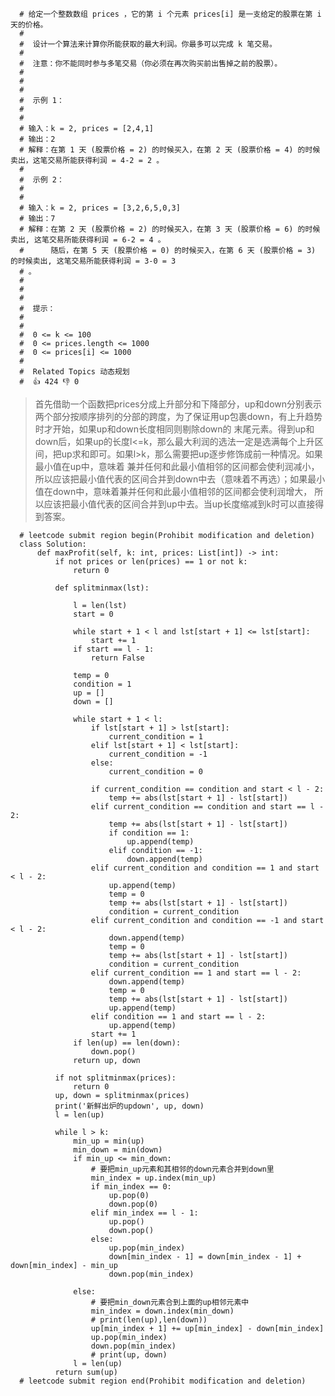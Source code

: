      # 给定一个整数数组 prices ，它的第 i 个元素 prices[i] 是一支给定的股票在第 i 天的价格。 
      # 
      #  设计一个算法来计算你所能获取的最大利润。你最多可以完成 k 笔交易。 
      # 
      #  注意：你不能同时参与多笔交易（你必须在再次购买前出售掉之前的股票）。 
      # 
      #  
      # 
      #  示例 1： 
      # 
      #  
      # 输入：k = 2, prices = [2,4,1]
      # 输出：2
      # 解释：在第 1 天 (股票价格 = 2) 的时候买入，在第 2 天 (股票价格 = 4) 的时候卖出，这笔交易所能获得利润 = 4-2 = 2 。 
      # 
      #  示例 2： 
      # 
      #  
      # 输入：k = 2, prices = [3,2,6,5,0,3]
      # 输出：7
      # 解释：在第 2 天 (股票价格 = 2) 的时候买入，在第 3 天 (股票价格 = 6) 的时候卖出, 这笔交易所能获得利润 = 6-2 = 4 。
      #      随后，在第 5 天 (股票价格 = 0) 的时候买入，在第 6 天 (股票价格 = 3) 的时候卖出, 这笔交易所能获得利润 = 3-0 = 3 
      # 。 
      # 
      #  
      # 
      #  提示： 
      # 
      #  
      #  0 <= k <= 100 
      #  0 <= prices.length <= 1000 
      #  0 <= prices[i] <= 1000 
      #  
      #  Related Topics 动态规划 
      #  👍 424 👎 0
     
>首先借助一个函数把prices分成上升部分和下降部分，up和down分别表示两个部分按顺序排列的分部的跨度，为了保证用up包裹down，有上升趋势时才开始，如果up和down长度相同则剔除down的
>末尾元素。得到up和down后，如果up的长度l<=k，那么最大利润的选法一定是选满每个上升区间，把up求和即可。如果l>k，那么需要把up逐步修饰成前一种情况。如果最小值在up中，意味着
>兼并任何和此最小值相邻的区间都会使利润减小，所以应该把最小值代表的区间合并到down中去（意味着不再选）；如果最小值在down中，意味着兼并任何和此最小值相邻的区间都会使利润增大，
>所以应该把最小值代表的区间合并到up中去。当up长度缩减到k时可以直接得到答案。

      # leetcode submit region begin(Prohibit modification and deletion)
      class Solution:
          def maxProfit(self, k: int, prices: List[int]) -> int:
              if not prices or len(prices) == 1 or not k:
                  return 0

              def splitminmax(lst):

                  l = len(lst)
                  start = 0

                  while start + 1 < l and lst[start + 1] <= lst[start]:
                      start += 1
                  if start == l - 1:
                      return False

                  temp = 0
                  condition = 1
                  up = []
                  down = []

                  while start + 1 < l:
                      if lst[start + 1] > lst[start]:
                          current_condition = 1
                      elif lst[start + 1] < lst[start]:
                          current_condition = -1
                      else:
                          current_condition = 0

                      if current_condition == condition and start < l - 2:
                          temp += abs(lst[start + 1] - lst[start])
                      elif current_condition == condition and start == l - 2:
                          temp += abs(lst[start + 1] - lst[start])
                          if condition == 1:
                              up.append(temp)
                          elif condition == -1:
                              down.append(temp)
                      elif current_condition and condition == 1 and start < l - 2:
                          up.append(temp)
                          temp = 0
                          temp += abs(lst[start + 1] - lst[start])
                          condition = current_condition
                      elif current_condition and condition == -1 and start < l - 2:
                          down.append(temp)
                          temp = 0
                          temp += abs(lst[start + 1] - lst[start])
                          condition = current_condition
                      elif current_condition == 1 and start == l - 2:
                          down.append(temp)
                          temp = 0
                          temp += abs(lst[start + 1] - lst[start])
                          up.append(temp)
                      elif condition == 1 and start == l - 2:
                          up.append(temp)
                      start += 1
                  if len(up) == len(down):
                      down.pop()
                  return up, down

              if not splitminmax(prices):
                  return 0
              up, down = splitminmax(prices)
              print('新鲜出炉的updown', up, down)
              l = len(up)

              while l > k:
                  min_up = min(up)
                  min_down = min(down)
                  if min_up <= min_down:
                      # 要把min_up元素和其相邻的down元素合并到down里
                      min_index = up.index(min_up)
                      if min_index == 0:
                          up.pop(0)
                          down.pop(0)
                      elif min_index == l - 1:
                          up.pop()
                          down.pop()
                      else:
                          up.pop(min_index)
                          down[min_index - 1] = down[min_index - 1] + down[min_index] - min_up
                          down.pop(min_index)

                  else:
                      # 要把min_down元素合到上面的up相邻元素中
                      min_index = down.index(min_down)
                      # print(len(up),len(down))
                      up[min_index + 1] += up[min_index] - down[min_index]
                      up.pop(min_index)
                      down.pop(min_index)
                      # print(up, down)
                  l = len(up)
              return sum(up)
      # leetcode submit region end(Prohibit modification and deletion)
